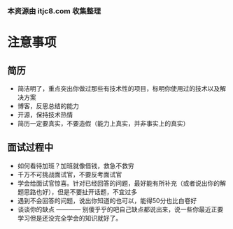 ### 本资源由 itjc8.com 收集整理
# 注意事项

## 简历

- 简洁明了，重点突出你做过那些有技术性的项目，标明你使用过的技术以及解决方案
- 博客，反思总结的能力
- 开源，保持技术热情
- 简历一定要真实，不要造假（能力上真实，并非事实上的真实）

## 面试过程中

- 如何看待加班？加班就像借钱，救急不救穷
- 千万不可挑战面试官，不要反考面试官
- 学会给面试官惊喜。针对已经回答的问题，最好能有所补充（或者说出你的解题思路也好），但是不要扯开话题，不宜过多
- 遇到不会回答的问题，说出你知道的也可以，能得50分也比白卷好
- 谈谈你的缺点 ———— 别傻乎乎的吧自己缺点都说出来，说一些你最近正要学习但是还没完全学会的知识就好了。
